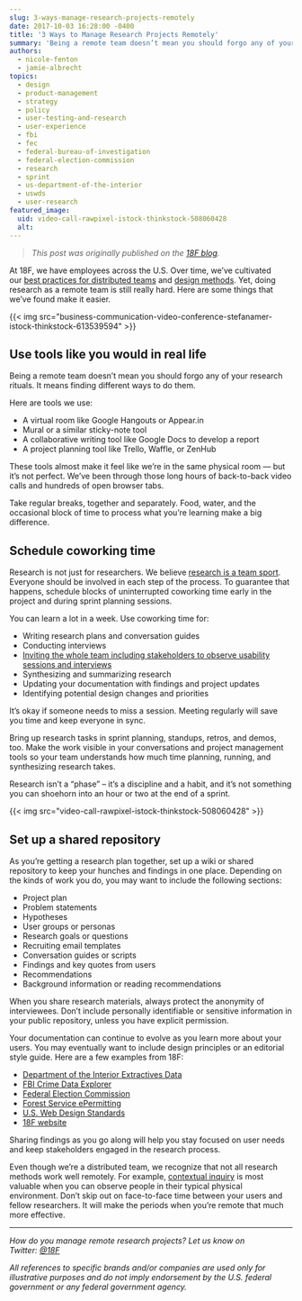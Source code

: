 ```yaml
---
slug: 3-ways-manage-research-projects-remotely
date: 2017-10-03 16:28:00 -0400
title: '3 Ways to Manage Research Projects Remotely'
summary: 'Being a remote team doesn’t mean you should forgo any of your research rituals. It means finding different ways to do them.'
authors:
  - nicole-fenton
  - jamie-albrecht
topics:
  - design
  - product-management
  - strategy
  - policy
  - user-testing-and-research
  - user-experience
  - fbi
  - fec
  - federal-bureau-of-investigation
  - federal-election-commission
  - research
  - sprint
  - us-department-of-the-interior
  - uswds
  - user-research
featured_image:
  uid: video-call-rawpixel-istock-thinkstock-508060428
  alt:
---
```


> _This post was originally published on the [18F blog](https://18f.gsa.gov/2017/09/27/three-ways-to-manage-research-projects/)._

At 18F, we have employees across the U.S. Over time, we’ve cultivated our [best practices for distributed teams](https://18f.gsa.gov/2015/10/15/best-practices-for-distributed-teams/) and [design methods](https://methods.18f.gov/). Yet, doing research as a remote team is still really hard. Here are some things that we’ve found make it easier.

{{< img src="business-communication-video-conference-stefanamer-istock-thinkstock-613539594" >}}

## Use tools like you would in real life

Being a remote team doesn’t mean you should forgo any of your research rituals. It means finding different ways to do them.

Here are tools we use:

*   A virtual room like Google Hangouts or Appear.in
*   Mural or a similar sticky-note tool
*   A collaborative writing tool like Google Docs to develop a report
*   A project planning tool like Trello, Waffle, or ZenHub

These tools almost make it feel like we’re in the same physical room — but it’s not perfect. We’ve been through those long hours of back-to-back video calls and hundreds of open browser tabs.

Take regular breaks, together and separately. Food, water, and the occasional block of time to process what you’re learning make a big difference.

## Schedule coworking time

Research is not just for researchers. We believe [research is a team sport](https://userresearch.blog.gov.uk/2014/08/06/have-you-had-your-recommended-dose-of-research/). Everyone should be involved in each step of the process. To guarantee that happens, schedule blocks of uninterrupted coworking time early in the project and during sprint planning sessions.

You can learn a lot in a week. Use coworking time for:

*   Writing research plans and conversation guides
*   Conducting interviews
*   [Inviting the whole team including stakeholders to observe usability sessions and interviews](https://18f.gsa.gov/2016/08/16/what-happens-when-the-whole-team-joins-user-interviews/)
*   Synthesizing and summarizing research
*   Updating your documentation with findings and project updates
*   Identifying potential design changes and priorities

It’s okay if someone needs to miss a session. Meeting regularly will save you time and keep everyone in sync.

Bring up research tasks in sprint planning, standups, retros, and demos, too. Make the work visible in your conversations and project management tools so your team understands how much time planning, running, and synthesizing research takes.

Research isn’t a “phase” – it’s a discipline and a habit, and it’s not something you can shoehorn into an hour or two at the end of a sprint.

{{< img src="video-call-rawpixel-istock-thinkstock-508060428" >}}

## Set up a shared repository

As you’re getting a research plan together, set up a wiki or shared repository to keep your hunches and findings in one place. Depending on the kinds of work you do, you may want to include the following sections:

*   Project plan
*   Problem statements
*   Hypotheses
*   User groups or personas
*   Research goals or questions
*   Recruiting email templates
*   Conversation guides or scripts
*   Findings and key quotes from users
*   Recommendations
*   Background information or reading recommendations

When you share research materials, always protect the anonymity of interviewees. Don’t include personally identifiable or sensitive information in your public repository, unless you have explicit permission.

Your documentation can continue to evolve as you learn more about your users. You may eventually want to include design principles or an editorial style guide. Here are a few examples from 18F:

*   [Department of the Interior Extractives Data](https://github.com/18F/doi-extractives-data/wiki)
*   [FBI Crime Data Explorer](https://github.com/18F/crime-data-explorer/wiki)
*   [Federal Election Commission](https://github.com/18F/fec-testing/issues)
*   [Forest Service ePermitting](https://github.com/18F/fs-online-permitting/wiki/Entry-research-(June-2017))
*   [U.S. Web Design Standards](https://github.com/18F/web-design-standards/wiki)
*   [18F website](https://github.com/18F/18f.gsa.gov/wiki)

Sharing findings as you go along will help you stay focused on user needs and keep stakeholders engaged in the research process.

Even though we’re a distributed team, we recognize that not all research methods work well remotely. For example, [contextual inquiry](https://methods.18f.gov/discover/contextual-inquiry/) is most valuable when you can observe people in their typical physical environment. Don’t skip out on face-to-face time between your users and fellow researchers. It will make the periods when you’re remote that much more effective.

* * *

_How do you manage remote research projects? Let us know on Twitter: [@18F](https://twitter.com/18F/)_

_All references to specific brands and/or companies are used only for illustrative purposes and do not imply endorsement by the U.S. federal government or any federal government agency._
